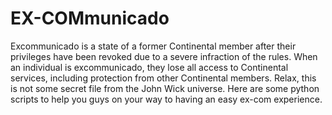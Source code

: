 # EX-COMmunicado
Excommunicado is a state of a former Continental member after their privileges have been revoked due to a severe infraction of the rules. When an individual is excommunicado, they lose all access to Continental services, including protection from other Continental members. Relax, this is not some secret file from the John Wick universe. Here are some python scripts to help you guys on your way to having an easy ex-com experience. 
